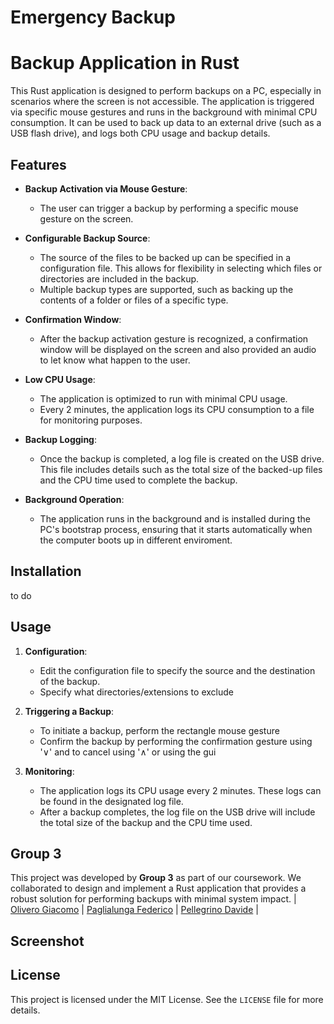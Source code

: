 # Emergency Backup

# Backup Application in Rust

This Rust application is designed to perform backups on a PC, especially in scenarios where the screen is not accessible. The application is triggered via specific mouse gestures and runs in the background with minimal CPU consumption. It can be used to back up data to an external drive (such as a USB flash drive), and logs both CPU usage and backup details.

## Features

- **Backup Activation via Mouse Gesture**: 
  - The user can trigger a backup by performing a specific mouse gesture on the screen.
  
- **Configurable Backup Source**:
  - The source of the files to be backed up can be specified in a configuration file. This allows for flexibility in selecting which files or directories are included in the backup.
  - Multiple backup types are supported, such as backing up the contents of a folder or files of a specific type.

- **Confirmation Window**:
  - After the backup activation gesture is recognized, a confirmation window will be displayed on the screen and also provided an audio to let know what happen to the user.

- **Low CPU Usage**:
  - The application is optimized to run with minimal CPU usage.
  - Every 2 minutes, the application logs its CPU consumption to a file for monitoring purposes.

- **Backup Logging**:
  - Once the backup is completed, a log file is created on the USB drive. This file includes details such as the total size of the backed-up files and the CPU time used to complete the backup.

- **Background Operation**:
  - The application runs in the background and is installed during the PC's bootstrap process, ensuring that it starts automatically when the computer boots up in different enviroment.

## Installation

to do

## Usage

1. **Configuration**: 
   - Edit the configuration file to specify the source and the destination of the backup.
   - Specify what directories/extensions to exclude

2. **Triggering a Backup**:
   - To initiate a backup, perform the rectangle mouse gesture
   - Confirm the backup by performing the confirmation gesture using '∨' and to cancel using '∧' or using the gui
   
3. **Monitoring**:
   - The application logs its CPU usage every 2 minutes. These logs can be found in the designated log file.
   - After a backup completes, the log file on the USB drive will include the total size of the backup and the CPU time used.

## Group 3

This project was developed by **Group 3** as part of our coursework. We collaborated to design and implement a Rust application that provides a robust solution for performing backups with minimal system impact.
| [Olivero Giacomo](mailto:giacomo.olivero@studenti.polito.it) | [Paglialunga Federico](mailto:s328876@studenti.polito.it) | [Pellegrino Davide](mailto:s323013@studenti.polito.it) |

## Screenshot 

## License

This project is licensed under the MIT License. See the `LICENSE` file for more details.
